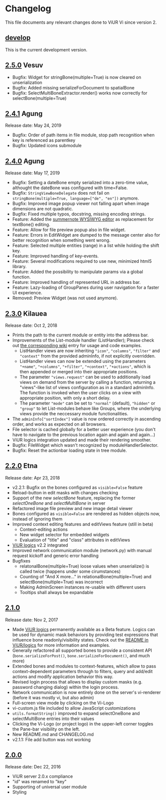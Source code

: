 # Changelog

This file documents any relevant changes done to ViUR Vi since version 2.


## [develop] 

This is the current development version.

## [2.5.0] Vesuv

- Bugfix: Widget for stringBone(multiple=True) is now cleared on unserialization
- Bugfix: Added missing serializeForDocument to spatialBone
- Bugfix: SelectMultiBoneExtractor.render() works now correctly for selectBone(multiple=True)

## [2.4.1] Agung

Release date: May 24, 2019

- Bugfix: Order of path items in file module, stop path recognition when key is referenced as parentkey
- Bugfix: Updated icons submodule

## [2.4.0] Agung

Release date: May 17, 2019

- Bugfix: Setting a dateBone empty serialized into a zero-time value, althought the dateBone was configured with time=False.
- Bugfix: `StringViewBoneDelegate` does not fail on `stringBone(multiple=True, language=["de", "en"])` anymore.
- Bugfix: Improved image popup viewer not falling apart when image dimensions are not quadratic.
- Bugfix: Fixed multiple typos, docstring, missing encoding strings.
- Feature: Added the [summernote WYSIWYG editor](https://summernote.org/) as replacement for textBone() editing. 
- Feature: Allow for file preview popup also in file widget.
- Feature: Errors in EditWidget are dumped to the message center also for better recognition when something went wrong.
- Feature: Selected multiple entities (range) in a list while holding the shift key.
- Feature: Improved handling of key-events.
- Feature: Several modifications required to use new, minimized html5 library.
- Feature: Added the possibility to manipulate params via a global function.
- Feature: Improved handling of represented URL in address bar.
- Feature: Lazy-loading of GroupPanes during user navigation for a faster UI experience.
- Removed: Preview Widget (was not used anymore).


## [2.3.0] Kilauea

Release date: Oct 2, 2018

- Prints the path to the current module or entity into the address bar.
- Improvements of the List-module handler (ListHandler); Please check out
  [the corresponding wiki](https://github.com/viur-framework/vi/wiki/adminInfo-in-List-modules) entry for usage and code examples.
  - ListHandler views are now inheriting ``"icon"``, ``"columns"``,
    ``"filter"`` and ``"context"`` from the provided adminInfo, if not
	explicitly overridden.
  - ListHandler views can now be extended using the parameters ``"+name"``,
    ``"+columns"``, ``"+filter"``, ``"+context"``, ``"+actions"``, which is
	then appended or merged into their appropriate positions.
  - The parameter ``"views.request"`` can be used to additionally load views
    on demand from the server by calling a function, returning a "views"-like
	list of views configuration as in a standard adminInfo. The function is
	invoked when the user clicks on a view with appropriate position, with
	only a short delay.
  - The parameter ``"mode"`` can be set to ``"normal"`` (default), ``"hidden"``
    or ``"group"`` to let List-modules behave like Groups, where the
	underlying views provide the neccessary module functionalities.
- The ``adminInfo["sortIndex"]`` value is now ordered correctly in ascending
  order, and works as expected on all browsers.
- File selector is cached globally for a better user experience (you don't have
  to navigate to the previous location again and again and again...)
- ViUR logics integration updated and made their rendering smoother.
- Bugfix: FileWidget which wasn't recognized by moduleHandlerSelector.
- Bugfix: Reset the actionbar loading state in tree module.

## [2.2.0] Etna

Release date: Apr 23, 2018

- v2.2.1: Bugfix on the bones configured as ``visible=False`` feature
- Reload-button in edit masks with changes checking
- Support of the new *selectBone* feature, replacing the former *selectOneBone* and *selectMultiBone* in server
- Refactored image file preview and new image detail viewer
- Bones configured as ``visible=False`` are rendered as hidden objects now, instead of ignoring them
- Improved context editing features and editViews feature (still in beta)
  - Context-editing actions
  - New widget selector for embedded widgets
  - Evaluation of "title" and "class" attributes in editViews
- [ViUR logics](https://github.com/viur-framework/logics) v2.2 integrated
- Improved network communication module (network.py) with manual request kickoff and generic error handling
- Bugfixes
  - relatonalBone(multiple=True) loose values when unserialize() is called twice (happens under some cirumstances)
  - Counting of "And X more..." in relationalBone(multiple=True) and selectBone(multiple=True) was incorrect
  - Making AdminScreen instances re-usable with different users
  - Tooltips shall always be expandable

## [2.1.0]

Release date: Nov 2, 2017

- Made [ViUR logics](https://github.com/viur-framework/logics) permanently available as a Beta feature. Logics can be used for dynamic mask behaviors by providing test expressions that influence bone readonly/visibility states. Check out the [README in ViUR/logics](https://github.com/viur-framework/logics/blob/master/README.md) for more information and examples.
- Generally refactored all supported bones to provide a consistent API (``bone.serializeForPost()``, ``bone.serializeForDocument()``, and much more)
- Extended bones and modules to context-features, which allow to pass context-dependent parameters through to filters, query and add/edit actions and modify application behavior this way.
- Revised login process that allows to display custom masks (e.g. password changing dialog) within the login process.
- Network communication is now entirely done on the server's vi-renderer (before it was mostly vi, but also admin)
- Full-screen view mode by clicking on the Vi-Logo
- vi-custom.js file included to allow JavaScript customizations
- ``utils.formatString()`` improved to expand selectOneBone and selectMultiBone entries into their values
- Clicking the Vi-Logo (or project logo) in the upper-left corner toggles the Pane-bar visibility on the left.
- New README.md and CHANGELOG.md
- v2.1.1: File add button was not working

## [2.0.0]

Release date: Dec 22, 2016

- ViUR server 2.0.x compliance
- "id" was renamed to "key"
- Supporting of universal user module
- Styling


[develop]: https://github.com/viur-framework/vi/compare/v2.5.0...develop
[2.5.0]: https://github.com/viur-framework/vi/compare/v2.4.1...v2.5.0
[2.4.1]: https://github.com/viur-framework/vi/compare/v2.4.0...v2.4.1
[2.4.0]: https://github.com/viur-framework/vi/compare/v2.3.0...v2.4.0
[2.3.0]: https://github.com/viur-framework/vi/compare/v2.2.0...v2.3.0
[2.2.0]: https://github.com/viur-framework/vi/compare/v2.1.0...v2.2.0
[2.1.0]: https://github.com/viur-framework/vi/compare/v2.0.0...v2.1.0
[2.0.0]: https://github.com/viur-framework/vi/compare/v1.1.0...v2.0.0
